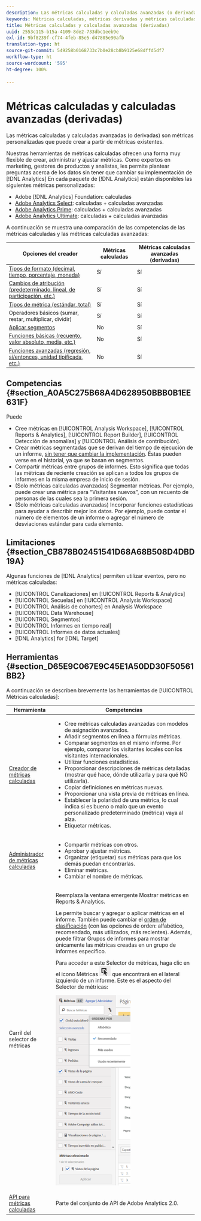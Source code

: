```yaml
---
description: Las métricas calculadas y calculadas avanzadas (o derivadas) son métricas personalizadas que puede crear a partir de métricas existentes.
keywords: Métricas calculadas, métricas derivadas y métricas calculadas avanzadas
title: Métricas calculadas y calculadas avanzadas (derivadas)
uuid: 2553c115-b15a-4109-8de2-733dbc1eeb9e
exl-id: 9bf8239f-cf74-4feb-85e5-d47805e90afb
translation-type: ht
source-git-commit: 549258b0168733c7b0e28cb8b9125e68dffd5df7
workflow-type: ht
source-wordcount: '595'
ht-degree: 100%

---
```


# Métricas calculadas y calculadas avanzadas (derivadas)

Las métricas calculadas y calculadas avanzadas (o derivadas) son métricas personalizadas que puede crear a partir de métricas existentes.

Nuestras herramientas de métricas calculadas ofrecen una forma muy flexible de crear, administrar y ajustar métricas. Como expertos en marketing, gestores de productos y analistas, les permite plantear preguntas acerca de los datos sin tener que cambiar su implementación de [!DNL Analytics] En cada paquete de [!DNL Analytics] están disponibles las siguientes métricas personalizadas:

* Adobe [!DNL Analytics] Foundation: calculadas
* [Adobe Analytics Select](https://www.adobe.com/es/data-analytics-cloud/analytics/select.html): calculadas + calculadas avanzadas
* [Adobe Analytics Prime](https://www.adobe.com/es/data-analytics-cloud/analytics/prime.html): calculadas + calculadas avanzadas
* [Adobe Analytics Ultimate](https://www.adobe.com/es/data-analytics-cloud/analytics/ultimate.html): calculadas + calculadas avanzadas

A continuación se muestra una comparación de las competencias de las métricas calculadas y las métricas calculadas avanzadas:

| Opciones del creador | Métricas calculadas | Métricas calculadas avanzadas (derivadas) |
|---|---|---|
| [Tipos de formato (decimal, tiempo, porcentaje, moneda)](/help/components/c-calcmetrics/c-workflow/cm-workflow/c-build-metrics/cm-build-metrics.md) | Sí | Sí |
| [Cambios de atribución (predeterminado, lineal, de participación, etc.)](/help/components/c-calcmetrics/c-workflow/cm-workflow/c-build-metrics/m-metric-type-alloc.md) | Sí | Sí |
| [Tipos de métrica (estándar, total)](/help/components/c-calcmetrics/c-workflow/cm-workflow/c-build-metrics/m-metric-type-alloc.md) | Sí | Sí |
| Operadores básicos (sumar, restar, multiplicar, dividir) | Sí | Sí |
| [Aplicar segmentos](/help/components/c-calcmetrics/c-workflow/cm-workflow/c-build-metrics/metrics-with-segments.md) | No | Sí |
| [Funciones básicas (recuento, valor absoluto, media, etc.)](/help/components/c-calcmetrics/cm-reference/cm-functions.md) | No | Sí |
| [Funciones avanzadas (regresión, si/entonces, unidad tipificada, etc.)](/help/components/c-calcmetrics/cm-reference/cm-adv-functions.md) | No | Sí |

## Competencias {#section_A0A5C275B68A4D628950BBB0B1EE631F}

Puede

* Cree métricas en [!UICONTROL Analysis Workspace], [!UICONTROL Reports &amp; Analytics], [!UICONTROL Report Builder], [!UICONTROL Detección de anomalías] y [!UICONTROL Análisis de contribución].
* Crear métricas segmentadas que se derivan del tiempo de ejecución de un informe, [sin tener que cambiar la implementación](https://youtu.be/CuQTm9RaUpY). Éstas pueden verse en el historial, ya que se basan en segmentos.
* Compartir métricas entre grupos de informes. Esto significa que todas las métricas de reciente creación se aplican a todos los grupos de informes en la misma empresa de inicio de sesión.
* (Solo métricas calculadas avanzadas) Segmentar métricas. Por ejemplo, puede crear una métrica para “Visitantes nuevos”, con un recuento de personas de las cuales sea la primera sesión.
* (Solo métricas calculadas avanzadas) Incorporar funciones estadísticas para ayudar a describir mejor los datos. Por ejemplo, puede contar el número de elementos de un informe o agregar el número de desviaciones estándar para cada elemento.

## Limitaciones {#section_CB878B02451541D68A68B508D4DBD19A}

Algunas funciones de [!DNL Analytics] permiten utilizar eventos, pero no métricas calculadas:

* [!UICONTROL Canalizaciones] en [!UICONTROL Reports &amp; Analytics]
* [!UICONTROL Secuelas] en [!UICONTROL Analysis Workspace]
* [!UICONTROL Análisis de cohortes] en Analysis Workspace
* [!UICONTROL Data Warehouse]
* [!UICONTROL Segmentos]
* [!UICONTROL Informes en tiempo real]
* [!UICONTROL Informes de datos actuales]
* [!DNL Analytics] for [!DNL Target]

## Herramientas {#section_D65E9C067E9C45E1A50DD30F50561BB2}

A continuación se describen brevemente las herramientas de [!UICONTROL Métricas calculadas]:

<table id="table_520AFE97DB514958ABE23FD3C9CE0ABD"> 
 <thead> 
  <tr> 
   <th colname="col1" class="entry"> Herramienta </th> 
   <th colname="col2" class="entry"> Competencias </th> 
  </tr>
 </thead>
 <tbody> 
  <tr> 
   <td colname="col1"><a href="/help/components/c-calcmetrics/c-workflow/cm-workflow/c-build-metrics/cm-build-metrics.md"  > Creador de métricas calculadas</a> </td> 
   <td colname="col2"> 
    <ul id="ul_E6F02AB9DF204C2F9A0AC92A31594B3E"> 
     <li id="li_A4A6E716374243A190C539A3F4A41C0C">Cree métricas calculadas avanzadas con modelos de asignación avanzados. </li> 
     <li id="li_C8C97BA4E227463E98077ABA5818FFC6">Añadir segmentos en línea a fórmulas métricas. </li> 
     <li id="li_8503D9E06A3C46569B5CDB4B90F72446">Comparar segmentos en el mismo informe. Por ejemplo, comparar los visitantes locales con los visitantes internacionales. </li> 
     <li id="li_4B528FDE1F96400DBA0D3276408FF919">Utilizar funciones estadísticas. </li> 
     <li id="li_C1162B1EA6784B8189A8A87E2B0DA79A">Proporcionar descripciones de métricas detalladas (mostrar qué hace, dónde utilizarla y para qué NO utilizarla). </li> 
     <li id="li_DEA13F5E8BF94AF1B311C467FE6E2A74">Copiar definiciones en métricas nuevas. </li> 
     <li id="li_8C21F55015D44910904202D2BF74221C">Proporcionar una vista previa de métricas en línea. </li> 
     <li id="li_3704F66C321C477F9D4F52E068C231BD">Establecer la polaridad de una métrica, lo cual indica si es bueno o malo que un evento personalizado predeterminado (métrica) vaya al alza. </li> 
     <li id="li_9D45319FA965476FB1C90DE8AA72BBD7">Etiquetar métricas. </li> 
    </ul> </td> 
  </tr> 
  <tr> 
   <td colname="col1"><a href="/help/components/c-calcmetrics/c-workflow/cm-workflow/cm-manager.md"  > Administrador de métricas calculadas</a> </td> 
   <td colname="col2"> 
    <ul id="ul_E4D20D5DD3904CC6A85785B5BD4C1B1E"> 
     <li id="li_E0B216BA1478406EB6212263DF71D85B">Compartir métricas con otros. </li> 
     <li id="li_96EB16FAF3454211AAEF78EA5B08927F">Aprobar y ajustar métricas. </li> 
     <li id="li_3ADBD2428EAC4B0AA61222D87C3AF2B7">Organizar (etiquetar) sus métricas para que los demás puedan encontrarlas. </li> 
     <li id="li_726F3C3390744E49BA63606FE196880E">Eliminar métricas. </li> 
     <li id="li_F306BA4FA8AF4A6E987BA62634659A2F">Cambiar el nombre de métricas. </li> 
    </ul> </td> 
  </tr> 
  <tr> 
   <td colname="col1"> Carril del selector de métricas </td> 
   <td colname="col2"> <p>Reemplaza la ventana emergente <span class="uicontrol">Mostrar métricas</span> en <span class="uicontrol">Reports &amp; Analytics</span>. </p> <p>Le permite buscar y agregar o aplicar métricas en el informe. También puede cambiar el <a href="/help/components/c-calcmetrics/c-workflow/cm-workflow/cm-finding.md"  >orden de clasificación</a> (con las opciones de orden: alfabético, recomendado, más utilizados, más recientes). Además, puede filtrar Grupos de informes para mostrar únicamente las métricas creadas en un grupo de informes específico. </p> <p>Para acceder a este Selector de métricas, haga clic en el icono Métricas <img placement="inline"  src="assets/metrics_icon.png" width="30px" id="image_2C6F20B4E634486B95BACD4CA47EF991" /> que encontrará en el lateral izquierdo de un informe. Este es el aspecto del Selector de métricas: </p> <p><img src="assets/metrics_rail.png" width="200px" id="image_379523E9AFEC4CF08D20C42C740AA358" /> </p> </td> 
  </tr> 
  <tr> 
   <td colname="col1"><a href="https://www.adobe.io/apis/experiencecloud/analytics/docs.html#!AdobeDocs/analytics-2.0-apis/master/README.md"  > API para métricas calculadas</a> </td> 
   <td colname="col2"> <p>Parte del conjunto de API de Adobe Analytics 2.0. </p> </td> 
  </tr> 
 </tbody> 
</table>
